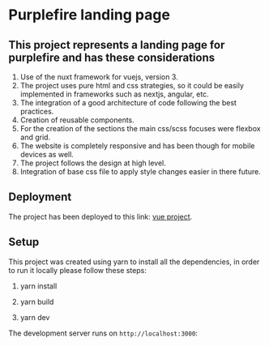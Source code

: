 # Purplefire landing page

## This project represents a landing page for purplefire and has these considerations

1. Use of the nuxt framework for vuejs, version 3.
2. The project uses pure html and css strategies, so it could be easily implemented in frameworks such as nextjs, angular, etc.
3. The integration of a good architecture of code following the best practices.
4. Creation of reusable components.
5. For the creation of the sections the main css/scss focuses were flexbox and grid.
6. The website is completely responsive and has been though for mobile devices as well.
7. The project follows the design at high level.
8. Integration of base css file to apply style changes easier in there future.

## Deployment

The project has been deployed to this link: [vue project](https://purplefire-landing-page.vercel.app/).

## Setup

This project was created using yarn to install all the dependencies, in order to run it locally please follow these steps:

1. yarn install

2. yarn build

3. yarn dev

The development server runs on `http://localhost:3000`:

